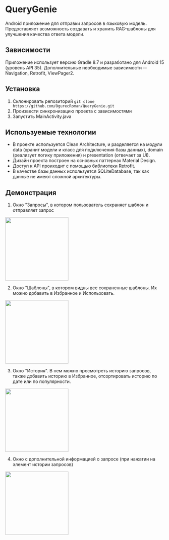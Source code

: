 # QueryGenie
Android приложение для отправки запросов в языковую модель. Предоставляет возможность создавать и хранить RAG-шаблоны для улучшения качества ответа модели. 

## Зависимости
Приложение использует версию Gradle 8.7 и разработано для Android 15 (уровень API 35).
Дополнительные необходимые зависимости -- Navigation, Retrofit, ViewPager2.

## Установка
1. Склонировать репозиторий
```git clone https://github.com/OgurecRoman/QueryGenie.git```
2. Произвести синхронизацию проекта с зависимостями
3. Запустить MainActivity.java

## Используемые технологии
- В проекте используется Clean Architecture, и разделяется на модули data (хранит модели и класс для подключения базы данных), domain (реализует логику приложения) и presentation (отвечает за UI).
- Дизайн проекта построен на основных паттернах Material Design.
- Доступ к API проиходит с помощью библиотеки Retrofit.
- В качестве базы данных используется SQLiteDatabase, так как данные не имеют сложной архитектуры.

## Демонстрация
1. Окно "Запросы", в котором пользователь сохраняет шаблон и отправляет запрос
<img src="https://github.com/user-attachments/assets/cc265a55-1716-45c9-ab17-4ecd9c2973ae" width="200" />

2. Окно "Шаблоны", в котором видны все сохраненные шаблоны. Их можно добавить в Избранное и Использовать.
<img src="https://github.com/user-attachments/assets/56fe67c8-5033-40e5-9375-69729c2b03bd" width="200" />

3. Окно "История". В нем можно просмотреть историю запросов, также добавить историю в Избранное, отсортировать историю по дате или по популярности.
<img src="https://github.com/user-attachments/assets/8256c76e-c1b4-4151-9658-0b0dac49076f" width="200" />

4. Окно с дополнительной информацией о запросе (при нажатии на элемент истории запросов)
<img src="https://github.com/user-attachments/assets/db918974-cffd-4ba0-a6c7-59a35cab433a" width="200" />

